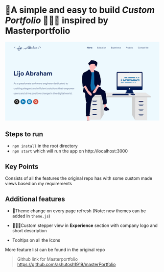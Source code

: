 # 🚀A simple and easy to build <i><b>Custom Portfolio</b></i> 👨🏻‍💻 inspired by Masterportfolio 

<p align="center">
  <img src="./images/DisplayImage.png" />
</p>

## Steps to run

- <code>npm install</code> in the root directory
- <code>npm start</code> which will run the app on http://localhost:3000


## Key Points

Consists of all the features the original repo has with some custom made views based on my requirements

## Additional features

- 🌈Theme change on every page refresh (Note: new themes can be added in <code>theme.js</code>)

-  👨🏻‍🎨Custom stepper view in <b>Experience</b> section with company logo and short description

- Tooltips on all the Icons


More feature list can be found in the original repo

> Github link for Masterportfolio https://github.com/ashutosh1919/masterPortfolio
